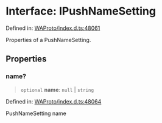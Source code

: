 # Interface: IPushNameSetting

Defined in: [WAProto/index.d.ts:48061](https://github.com/Fokusdotid/bail/blob/8b525f9ebcc20cb9acd0f880b6ad58976e38b117/WAProto/index.d.ts#L48061)

Properties of a PushNameSetting.

## Properties

### name?

> `optional` **name**: `null` \| `string`

Defined in: [WAProto/index.d.ts:48064](https://github.com/Fokusdotid/bail/blob/8b525f9ebcc20cb9acd0f880b6ad58976e38b117/WAProto/index.d.ts#L48064)

PushNameSetting name
